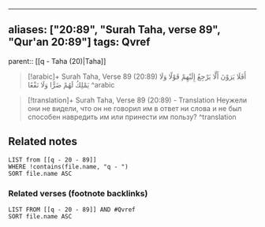 
---
aliases: ["20:89", "Surah Taha, verse 89", "Qur'an 20:89"]
tags: Qvref
---

parent:: [[q - Taha (20)|Taha]]

> [!arabic]+ Surah Taha, Verse 89 (20:89)
> <span class="quran-arabic">أَفَلَا يَرَوْنَ أَلَّا يَرْجِعُ إِلَيْهِمْ قَوْلًا وَلَا يَمْلِكُ لَهُمْ ضَرًّا وَلَا نَفْعًا</span>
^arabic

> [!translation]+ Surah Taha, Verse 89 (20:89) - Translation
> Неужели они не видели, что он не говорил им в ответ ни слова и не был способен навредить им или принести им пользу?
^translation



## Related notes
```dataview
LIST from [[q - 20 - 89]]
WHERE !contains(file.name, "q - ")
SORT file.name ASC
```

### Related verses (footnote backlinks)
```dataview
LIST FROM [[q - 20 - 89]] AND #Qvref
SORT file.name ASC
```

